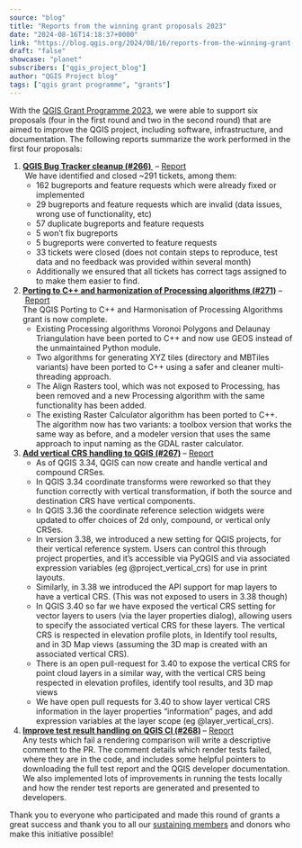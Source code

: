 ```yaml
---
source: "blog"
title: "Reports from the winning grant proposals 2023"
date: "2024-08-16T14:18:37+0000"
link: "https://blog.qgis.org/2024/08/16/reports-from-the-winning-grant-proposals-2023-2/"
draft: "false"
showcase: "planet"
subscribers: ["qgis_project_blog"]
author: "QGIS Project blog"
tags: ["qgis grant programme", "grants"]
---
```


<p>With the <a href="https://blog.qgis.org/2023/06/26/qgis-grant-programme-2023-results/">QGIS Grant Programme 2023</a>, we were able to support six proposals (four in the first round and two in the second round) that are aimed to improve the QGIS project, including software, infrastructure, and documentation. The following reports summarize the work performed in the first four proposals:  </p>



<ol class="wp-block-list">
<li><span class="reference"><a class="issue-link js-issue-link" href="https://github.com/qgis/QGIS-Enhancement-Proposals/issues/243"><strong>QGIS Bug Tracker cleanup (#266) </strong></a></span> &#8211; <a href="https://github.com/qgis/QGIS-Enhancement-Proposals/issues/266#issuecomment-1889177413" rel="nofollow">Report</a><br /> We have identified and closed ~291 tickets, among them:
<ul class="wp-block-list">
<li>162 bugreports and feature requests which were already fixed or implemented</li>



<li>29 bugreports and feature requests which are invalid (data issues, wrong use of functionality, etc)</li>



<li>57 duplicate bugreports and feature requests</li>



<li>5 won&#8217;t fix bugreports</li>



<li>5 bugreports were converted to feature requests</li>



<li>33 tickets were closed (does not contain steps to reproduce, test data and no feedback was provided within several month)</li>



<li>Additionally we ensured that all tickets has correct tags assigned to to make them easier to find.</li>
</ul>
</li>



<li><span class="reference"><a class="issue-link js-issue-link" href="https://github.com/qgis/QGIS-Enhancement-Proposals/issues/242"><strong>Porting to C++ and harmonization of Processing algorithms (#271)</strong></a></span> &#8211; <a href="https://lists.osgeo.org/pipermail/qgis-psc/2023-October/010145.html" rel="nofollow">Report</a><br />The QGIS Porting to C++ and Harmonisation of Processing Algorithms grant is now complete.
<ul class="wp-block-list">
<li>Existing Processing algorithms Voronoi Polygons and Delaunay Triangulation have been ported to C++ and now use GEOS instead of the unmaintained Python module. </li>



<li>Two algorithms for generating XYZ tiles (directory and MBTiles variants) have been ported to C++ using a safer and cleaner multi-threading approach. </li>



<li>The Align Rasters tool, which was not exposed to Processing, has been removed and a new Processing algorithm with the same functionality has been added. </li>



<li>The existing Raster Calculator algorithm has been ported to C++. The algorithm now has two variants: a toolbox version that works the same way as before, and a modeler version that uses the same approach to input naming as the GDAL raster calculator.</li>
</ul>
</li>



<li><strong><span class="reference"><a class="issue-link js-issue-link" href="https://github.com/qgis/QGIS-Enhancement-Proposals/issues/245">Add vertical CRS handling to QGIS (#267)</a></span> </strong>&#8211; <a href="https://lists.osgeo.org/pipermail/qgis-psc/2024-July/010301.html">Report</a>
<ul class="wp-block-list">
<li>As of QGIS 3.34, QGIS can now create and handle vertical and compound CRSes.</li>



<li>In QGIS 3.34 coordinate transforms were reworked so that they function correctly with vertical transformation, if both the source and destination CRS have vertical components. </li>



<li>In QGIS 3.36 the coordinate reference selection widgets were updated to offer choices of 2d only, compound, or vertical only CRSes. </li>



<li>In version 3.38, we introduced a new setting for QGIS projects, for their vertical reference system. Users can control this through project properties, and it&#8217;s accessible via PyQGIS and via associated expression variables (eg @project_vertical_crs) for use in print layouts. </li>



<li>Similarly, in 3.38 we introduced the API support for map layers to have a vertical CRS. (This was not exposed to users in 3.38 though) </li>



<li>In QGIS 3.40 so far we have exposed the vertical CRS setting for vector layers to users (via the layer properties dialog), allowing users to specify the associated vertical CRS for these layers. The vertical CRS is respected in elevation profile plots, in Identify tool results, and in 3D Map views (assuming the 3D map is created with an associated vertical CRS). </li>



<li>There is an open pull-request for 3.40 to expose the vertical CRS for point cloud layers in a similar way, with the vertical CRS being respected in elevation profiles, identify tool results, and 3D map views </li>



<li>We have open pull requests for 3.40 to show layer vertical CRS information in the layer properties &#8220;information&#8221; pages, and add expression variables at the layer scope (eg @layer_vertical_crs).</li>
</ul>
</li>



<li><strong><span class="reference"><a class="issue-link js-issue-link" href="https://github.com/qgis/QGIS-Enhancement-Proposals/issues/247">Improve test result handling on QGIS CI (#268)</a></span> </strong>&#8211; <a href="https://lists.osgeo.org/pipermail/qgis-psc/2023-November/010162.html">Report</a><br />Any tests which fail a rendering comparison will write a descriptive comment to the PR. The comment details which render tests failed, where they are in the code, and includes some helpful pointers to downloading the full test report and the QGIS developer documentation. We also implemented lots of improvements in running the tests locally and how the render test reports are generated and presented to developers.</li>
</ol>



<p>Thank you to everyone who participated and made this round of grants a great success and thank you to all our <a href="https://qgis.org/en/site/about/sustaining_members.html">sustaining members</a> and donors who make this initiative possible!</p>



<p></p>
